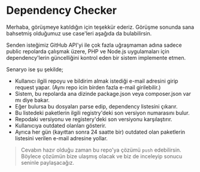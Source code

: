 # Dependency Checker

Merhaba, görüşmeye katıldığın için teşekkür ederiz. Görüşme sonunda sana bahsetmiş olduğumuz use case'leri aşağıda da bulabilirsin.

Senden isteğimiz GitHub API'yi ile çok fazla uğraşmaman adına sadece public repolarda çalışmak üzere, PHP ve Node.js uygulamaları için dependency'lerin güncelliğini kontrol eden bir sistem implemente etmen.

Senaryo ise şu şekilde;
- Kullanıcı ilgili repoyu ve bildirim almak istediği e-mail adresini girip request yapar. (Aynı repo icin birden fazla e-mail girilebilir.)
- Sistem, bu repolarda ana dizinde package.json veya composer.json var mı diye bakar.
- Eğer bulursa bu dosyaları parse edip, dependency listesini çıkarır.
- Bu listedeki paketlerin ilgili registry'deki son versiyon numarasını bulur.
- Repodaki versiyonu ve registery'deki son versiyonu karşılaştırır.
- Kullanıcıya outdated olanları gösterir.
- Ayrıca her gün (kayıttan sonra 24 saatte bir) outdated olan paketlerin listesini verilen e-mail adresine yollar.

> Cevabın hazır olduğu zaman bu repo'ya çözümü `push` edebilirsin. Böylece çözümün bize ulaşmış olacak ve biz de inceleyip sonucu seninle paylaşacağız.
